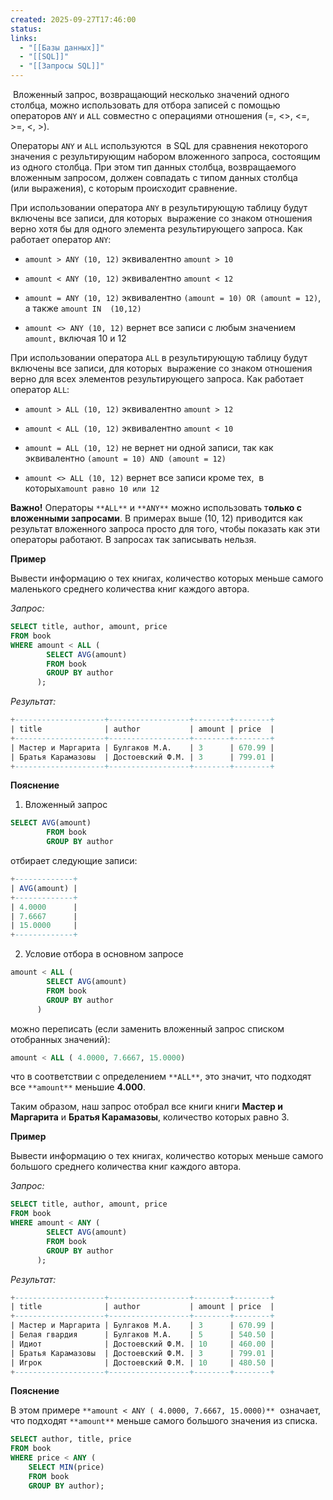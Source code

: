 ```yaml
---
created: 2025-09-27T17:46:00
status:
links:
  - "[[Базы данных]]"
  - "[[SQL]]"
  - "[[Запросы SQL]]"
---
```

 Вложенный запрос, возвращающий несколько значений одного столбца, можно использовать для отбора записей с помощью операторов `ANY` и `ALL` совместно с операциями отношения (=, <>, <=, >=, <, >).

Операторы `ANY` и `ALL` используются  в SQL для сравнения некоторого значения с результирующим набором вложенного запроса, состоящим из одного столбца. При этом тип данных столбца, возвращаемого вложенным запросом, должен совпадать с типом данных столбца (или выражения), с которым происходит сравнение.

При использовании оператора `ANY` в результирующую таблицу будут включены все записи, для которых  выражение со знаком отношения верно хотя бы для одного элемента результирующего запроса. Как работает оператор `ANY`:

- `amount > ANY (10, 12)` эквивалентно `amount > 10`
    
- `amount < ANY (10, 12)` эквивалентно `amount < 12`
    
- `amount = ANY (10, 12)` эквивалентно `(amount = 10) OR (amount = 12)`, а также `amount IN  (10,12)`
    
- `amount <> ANY (10, 12)` вернет все записи с любым значением `amount,` включая 10 и 12
    
При использовании оператора `ALL` в результирующую таблицу будут включены все записи, для которых  выражение со знаком отношения верно для всех элементов результирующего запроса. Как работает оператор `ALL`:

- `amount > ALL (10, 12)` эквивалентно `amount > 12`
    
- `amount < ALL (10, 12)` эквивалентно `amount < 10`
    
- `amount = ALL (10, 12)` не вернет ни одной записи, так как эквивалентно `(amount = 10) AND (amount = 12)`
- `amount <> ALL (10, 12)` вернет все записи кроме тех,  в которых`amount равно 10 или 12`
    

**Важно!** Операторы `**ALL**` и `**ANY**` можно использовать т**олько с вложенными запросами**. В примерах выше (10, 12) приводится как результат вложенного запроса просто для того, чтобы показать как эти операторы работают. В запросах так записывать нельзя.

**Пример**

Вывести информацию о тех книгах, количество которых меньше самого маленького среднего количества книг каждого автора.

_Запрос:_

```sql
SELECT title, author, amount, price
FROM book
WHERE amount < ALL (
        SELECT AVG(amount) 
        FROM book 
        GROUP BY author 
      );
```

_Результат:_

```sql
+--------------------+------------------+--------+--------+
| title              | author           | amount | price  |
+--------------------+------------------+--------+--------+
| Мастер и Маргарита | Булгаков М.А.    | 3      | 670.99 |
| Братья Карамазовы  | Достоевский Ф.М. | 3      | 799.01 |
+--------------------+------------------+--------+--------+
```

**Пояснение**

1. Вложенный запрос

```sql
SELECT AVG(amount) 
        FROM book 
        GROUP BY author
```

отбирает следующие записи:

```sql
+-------------+
| AVG(amount) |
+-------------+
| 4.0000      |
| 7.6667      |
| 15.0000     |
+-------------+
```

2. Условие отбора в основном запросе

```sql
amount < ALL (
        SELECT AVG(amount) 
        FROM book 
        GROUP BY author 
      )
```

можно переписать (если заменить вложенный запрос списком отобранных значений):

```sql
amount < ALL ( 4.0000, 7.6667, 15.0000)
```

что в соответствии с определением `**ALL**`, это значит, что подходят все `**amount**` меньшие **4.000**.

Таким образом, наш запрос отобрал все книги книги **Мастер и Маргарита** и **Братья Карамазовы**, количество которых равно 3. 

**Пример**

Вывести информацию о тех книгах, количество которых меньше самого большого среднего количества книг каждого автора.

_Запрос:_

```sql
SELECT title, author, amount, price
FROM book
WHERE amount < ANY (
        SELECT AVG(amount) 
        FROM book 
        GROUP BY author 
      );
```

_Результат:_

```sql
+--------------------+------------------+--------+--------+
| title              | author           | amount | price  |
+--------------------+------------------+--------+--------+
| Мастер и Маргарита | Булгаков М.А.    | 3      | 670.99 |
| Белая гвардия      | Булгаков М.А.    | 5      | 540.50 |
| Идиот              | Достоевский Ф.М. | 10     | 460.00 |
| Братья Карамазовы  | Достоевский Ф.М. | 3      | 799.01 |
| Игрок              | Достоевский Ф.М. | 10     | 480.50 |
+--------------------+------------------+--------+--------+
```

**Пояснение**

В этом примере `**amount < ANY ( 4.0000, 7.6667, 15.0000)**`  означает, что подходят `**amount**` меньше самого большого значения из списка.

```sql
SELECT author, title, price
FROM book
WHERE price < ANY (
    SELECT MIN(price)
    FROM book
    GROUP BY author);
```






























